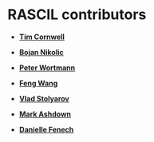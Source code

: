 RASCIL contributors
===================

* **[Tim Cornwell](http://github.com/timcornwell)**

* **[Bojan Nikolic](http://github.com/bnikolic)**
  
* **[Peter Wortmann](http://github.com/scpmw)**

* **[Feng Wang](https://gitlab.com/cnwangfeng)**

* **[Vlad Stolyarov](https://gitlab.com/vlad7235)**

* **[Mark Ashdown](https://github.com/majashdown)**

* **[Danielle Fenech](https://github.com/daniellefenech)**
